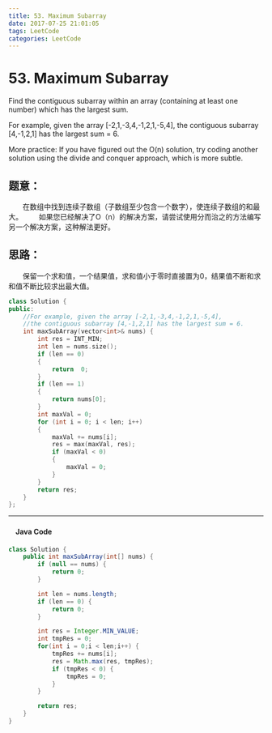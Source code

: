```yaml
---
title: 53. Maximum Subarray
date: 2017-07-25 21:01:05
tags: LeetCode
categories: LeetCode
---
```


# 53. Maximum Subarray

Find the contiguous subarray within an array (containing at least one number) which has the largest sum.

For example, given the array [-2,1,-3,4,-1,2,1,-5,4],
the contiguous subarray [4,-1,2,1] has the largest sum = 6.

More practice:
If you have figured out the O(n) solution, try coding another solution using the divide and conquer approach, which is more subtle.

<!--more-->

## 题意：

　　在数组中找到连续子数组（子数组至少包含一个数字），使连续子数组的和最大。
　　如果您已经解决了O（n）的解决方案，请尝试使用分而治之的方法编写另一个解决方案，这种解法更好。

## 思路：

　　保留一个求和值，一个结果值，求和值小于零时直接置为0，结果值不断和求和值不断比较求出最大值。

```c++
class Solution {
public:
	//For example, given the array [-2,1,-3,4,-1,2,1,-5,4],
	//the contiguous subarray [4,-1,2,1] has the largest sum = 6.
	int maxSubArray(vector<int>& nums) {
		int res = INT_MIN;
		int len = nums.size();
		if (len == 0)
		{
			return  0;
		}
		if (len == 1)
		{
			return nums[0];
		}
		int maxVal = 0;
		for (int i = 0; i < len; i++)
		{
			maxVal += nums[i];
			res = max(maxVal, res);
			if (maxVal < 0)
			{
				maxVal = 0;
			}
		}
		return res;
	}
};
```



---------------------------------------------------
#### 　Java Code
```Java
class Solution {
    public int maxSubArray(int[] nums) {
        if (null == nums) {
            return 0;
        }

        int len = nums.length;
        if (len == 0) {
            return 0;
        }

        int res = Integer.MIN_VALUE;
        int tmpRes = 0;
        for(int i = 0;i < len;i++) {
            tmpRes += nums[i];
            res = Math.max(res, tmpRes);
            if (tmpRes < 0) {
                tmpRes = 0;
            }
        }

        return res;
    }
}
```
